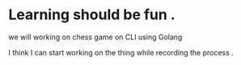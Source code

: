 # Learning should be fun .

we will working on chess game on CLI using Golang

I think I can start working on the thing while recording the process .

